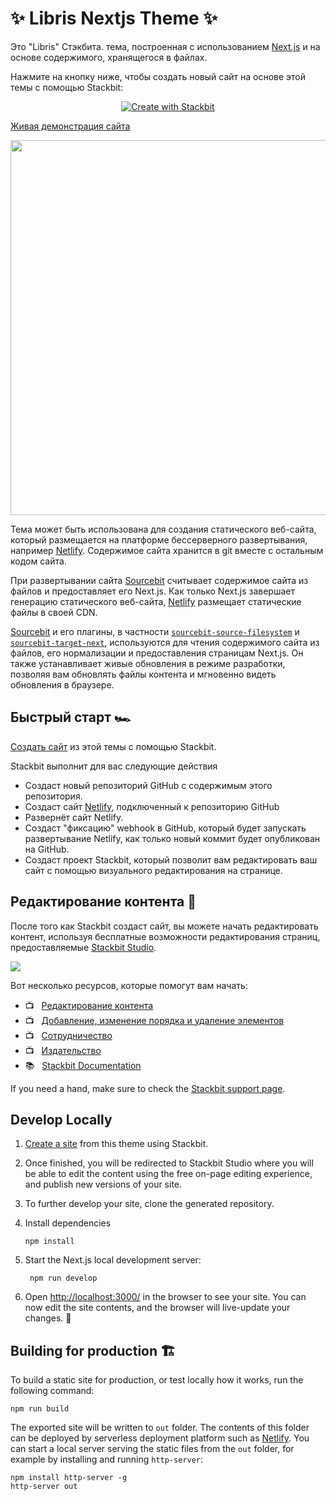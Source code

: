 # ✨ Libris Nextjs Theme ✨

Это "Libris" Стэкбита. тема, построенная с использованием [Next.js](https://nextjs.org/) и
на основе содержимого, хранящегося в файлах.

Нажмите на кнопку ниже, чтобы создать новый сайт на основе этой темы с помощью Stackbit:

<p align="center">
  <a href="https://app.stackbit.com/create?theme=https://github.com/stackbit-themes/libris-nextjs&utm_source=theme-readme&utm_medium=referral&utm_campaign=stackbit_themes"><img alt="Create with Stackbit" src="https://assets.stackbit.com/badge/create-with-stackbit.svg"/></a>
</p>

[Живая демонстрация сайта](https://themes.stackbit.com/demos/libris/)

<img src="https://themes.stackbit.com/images/libris-demo-1024x768.png" width="600">

Тема может быть использована для создания статического веб-сайта, который размещается на платформе бессерверного развертывания, например [Netlify](https://www.netlify.com). 
Содержимое сайта хранится в git вместе с остальным кодом сайта.

При развертывании сайта [Sourcebit](https://github.com/stackbithq/sourcebit) считывает содержимое сайта из файлов и предоставляет его Next.js. Как только Next.js завершает генерацию статического веб-сайта, [Netlify](https://www.netlify.com) размещает статические файлы в своей CDN.

[Sourcebit](https://github.com/stackbithq/sourcebit) и его плагины, в частности [`sourcebit-source-filesystem`](https://github.com/stackbithq/sourcebit-source-filesystem) и [`sourcebit-target-next`](https://github.com/stackbithq/sourcebit-target-next), используются для чтения содержимого сайта из файлов, его нормализации и предоставления страницам Next.js. 
Он также устанавливает живые обновления в режиме разработки, позволяя вам обновлять файлы контента и мгновенно видеть обновления в браузере.


## Быстрый старт 🏎

[Создать сайт](https://app.stackbit.com/create?theme=https://github.com/stackbit-themes/libris-nextjs&utm_source=theme-readme&utm_medium=referral&utm_campaign=stackbit_themes) из этой темы с помощью Stackbit.

Stackbit выполнит для вас следующие действия

- Создаст новый репозиторий GitHub с содержимым этого репозитория.
- Создаст сайт [Netlify](https://www.netlify.com), подключенный к репозиторию GitHub
- Развернёт сайт Netlify.
- Создаст "фиксацию" webhook в GitHub, который будет запускать развертывание Netlify, как только новый коммит будет опубликован на GitHub.
- Создаст проект Stackbit, который позволит вам редактировать ваш сайт с помощью визуального редактирования на странице. 


## Редактирование контента 📝

После того как Stackbit создаст сайт, вы можете начать редактировать контент, используя бесплатные возможности редактирования страниц, предоставляемые [Stackbit Studio](https://stackbit.com?utm_source=project-readme&utm_medium=referral&utm_campaign=user_themes).

[![](https://i3.ytimg.com/vi/zd9lGRLVDm4/hqdefault.jpg)](https://stackbit.link/project-readme-lead-video)

Вот несколько ресурсов, которые помогут вам начать:

- 📺 &nbsp; [Редактирование контента](https://stackbit.link/project-readme-editing-video)
- 📺 &nbsp; [Добавление, изменение порядка и удаление элементов](https://stackbit.link/project-readme-adding-video)
- 📺 &nbsp; [Сотрудничество](https://stackbit.link/project-readme-collaboration-video)
- 📺 &nbsp; [Издательство](https://stackbit.link/project-readme-publishing-video)
- 📚 &nbsp; [Stackbit Documentation](https://stackbit.link/project-readme-documentation)

If you need a hand, make sure to check the [Stackbit support page](https://stackbit.link/project-readme-support).


## Develop Locally

1. [Create a site](https://app.stackbit.com/create?theme=https://github.com/stackbit-themes/libris-nextjs&utm_source=theme-readme&utm_medium=referral&utm_campaign=stackbit_themes) from this theme using Stackbit.

1. Once finished, you will be redirected to Stackbit Studio where you will be
   able to edit the content using the free on-page editing experience, and
   publish new versions of your site.

1. To further develop your site, clone the generated repository.

1. Install dependencies

       npm install
       
1. Start the Next.js local development server:

        npm run develop

1. Open [http://localhost:3000/](http://localhost:3000/) in the browser to see
   your site. You can now edit the site contents, and the browser will
   live-update your changes. 🎉


## Building for production 🏗

To build a static site for production, or test locally how it works, run the
following command:

    npm run build

The exported site will be written to `out` folder. The contents of this folder 
can be deployed by serverless deployment platform such as [Netlify](https://www.netlify.com).
You can start a local server serving the static files from the `out` folder, for
example by installing and running `http-server`:

    npm install http-server -g
    http-server out
